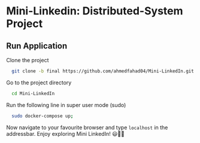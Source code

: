 # Mini-Linkedin: Distributed-System Project

## Run Application

Clone the project

```bash
  git clone -b final https://github.com/ahmedfahad04/Mini-LinkedIn.git
```

Go to the project directory

```bash
  cd Mini-LinkedIn
```

Run the following line in super user mode (sudo)

```bash
  sudo docker-compose up;
```

Now navigate to your favourite browser and type `localhost` in the addressbar.
Enjoy exploring Mini LinkedIn! 😃👥🌟
